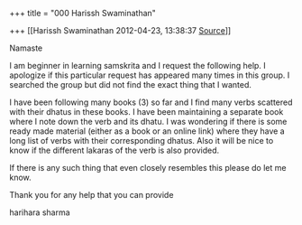 +++
title = "000 Harissh Swaminathan"

+++
[[Harissh Swaminathan	2012-04-23, 13:38:37 [Source](https://groups.google.com/g/samskrita/c/5IHlGlDUH8Q)]]



Namaste

  

I am beginner in learning samskrita and I request the following help. I apologize if this particular request has appeared many times in this group. I searched the group but did not find the exact thing that I wanted.

  

I have been following many books (3) so far and I find many verbs scattered with their dhatus in these books. I have been maintaining a separate book where I note down the verb and its dhatu. I was wondering if there is some ready made material (either as a book or an online link) where they have a long list of verbs with their corresponding dhatus. Also it will be nice to know if the different lakaras of the verb is also provided.

  

If there is any such thing that even closely resembles this please do let me know.

  

Thank you for any help that you can provide

harihara sharma

  


